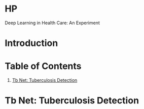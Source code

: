 # HP
Deep Learning in Health Care: An Experiment

# Introduction

# Table of Contents

1. [Tb Net: Tuberculosis Detection](https://github.com/cyrilzakka/HP/blob/master/README.md#tb-net-tuberculosis-detection)

# Tb Net: Tuberculosis Detection
